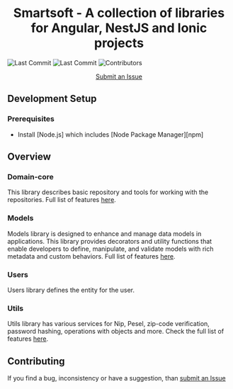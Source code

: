 <h1 align="center">Smartsoft - A collection of libraries for Angular, NestJS and Ionic projects</h1>

![Last Commit](https://img.shields.io/github/last-commit/emiljuchnikowski/smartsoft001)
![Last Commit](https://img.shields.io/github/issues/emiljuchnikowski/smartsoft001)
![Contributors](https://img.shields.io/github/contributors/emiljuchnikowski/smartsoft001)


<p align="center">
  <a href="https://github.com/emiljuchnikowski/smartsoft001/issues">Submit an Issue</a>

[//]: # (  ·)

[//]: # (  <a href="">Blog</a>)
[//]: # (  <br>)

[//]: # (  <br>)

[//]: # (</p>)

[//]: # ()
[//]: # (<p align="center">)

[//]: # (  <a href="https://www.npmjs.com/package/@smartsoft001/cli">)

[//]: # (    Smartsoft CLI)

[//]: # (  </a>&nbsp;)

[//]: # (</p>)

[//]: # ()
[//]: # (<hr>)

[//]: # (## Documentation)

[//]: # ()
[//]: # (Get started with Angular, learn the fundamentals and explore advanced topics on our documentation website.)

[//]: # ()
[//]: # (- [Getting Started][quickstart])

[//]: # (- [Architecture][architecture])

[//]: # (- [Components and Templates][componentstemplates])

[//]: # (- [Forms][forms])

[//]: # (- [API][api])

## Development Setup

### Prerequisites

- Install [Node.js] which includes [Node Package Manager][npm]

[//]: # (### Setting Up new Project)

[//]: # ()
[//]: # (Install the Smartsoft CLI globally:)

[//]: # (```)

[//]: # (npm install @smartsoft001/cli -g)

[//]: # (```)

[//]: # ()
[//]: # (Prepare system dependencies to work with the framework:)

[//]: # (```)

[//]: # (smart prepare)

[//]: # (```)

[//]: # ()
[//]: # (Create project:)

[//]: # (```)

[//]: # (smart init --name [name])

[//]: # (```)

[//]: # ()
[//]: # (Checkout the CLI for more commands <a href="https://www.npmjs.com/package/@smartsoft001/cli">Smartsoft CLI</a>)

[//]: # (### Add to existing Project)

[//]: # ()
[//]: # (Install the Smartsoft CLI)

[//]: # (```)

[//]: # (npm install @smartsoft001/cli -g)

[//]: # (```)

## Overview

### Domain-core
This library describes basic repository and tools for working with the repositories.
Full list of features [here](packages/shared/domain-core/README.md).

### Models
Models library is designed to enhance and manage data models in applications. This library provides decorators and utility 
functions that enable developers to define, manipulate, and validate models with rich metadata and custom behaviors. 
Full list of features [here](packages/shared/models/README.md).

### Users
Users library defines the entity for the user.

### Utils
Utils library has various services for Nip, Pesel, zip-code verification, password hashing, operations with objects and 
more. Check the full list of features [here](packages/shared/utils/README.md).

[//]: # (### Generate)
[//]: # (Use generate command to generate libraries or domains. Has an alias g.)

[//]: # (Generate shared library)

[//]: # (```)

[//]: # (smart generate library [name] [--type=default])

[//]: # (```)

[//]: # (or)

[//]: # (```)

[//]: # (smart g library [name] [--type=default])

[//]: # (```)

[//]: # (<table>)

[//]: # (    <tbody><tr>)

[//]: # (        <td>name</td>)

[//]: # (        <td>Library name</td>)

[//]: # (    </tr>)

[//]: # (    <tr>)

[//]: # (        <td>--type</td>)

[//]: # (        <td>)

[//]: # (            Type of library &#40;default: default&#41;)

[//]: # (            <ul>)

[//]: # (                <li>angular - angular library</li>)

[//]: # (                <li>default - nodejs library</li>)

[//]: # (            </ul>        )

[//]: # (        </td>)

[//]: # (    </tr>)

[//]: # (</tbody></table>)

[//]: # ()
[//]: # (Generate domain)

[//]: # (```)

[//]: # (smart g domain [name])

[//]: # (```)

## Contributing

If you find a bug, inconsistency or have a suggestion, than <a href="https://github.com/emiljuchnikowski/smartsoft001/issues">submit an Issue</a>
